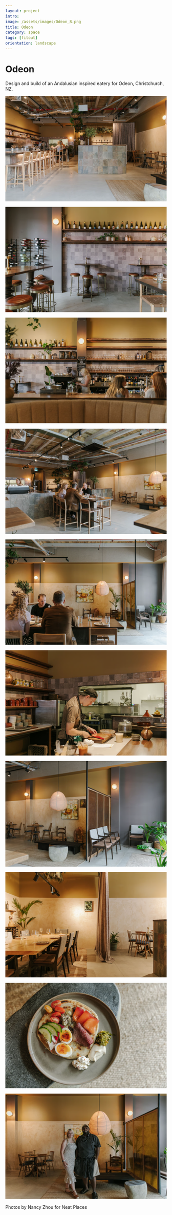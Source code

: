 ```yaml
---
layout: project
intro: 
image: /assets/images/Odeon_8.png
title: Odeon
category: space
tags: [fitout]
orientation: landscape
---
```


# Odeon

Design and build of an Andalusian inspired eatery for Odeon, Christchurch, NZ.


![](/assets/images/Odeon_1.png)

![](/assets/images/Odeon_2.png)

![](/assets/images/Odeon_3.png)

![](/assets/images/Odeon_4.png)

![](/assets/images/Odeon_5.png)

![](/assets/images/Odeon_6.png)

![](/assets/images/Odeon_7.png)

![](/assets/images/Odeon_8.png)

![](/assets/images/Odeon_9.png)

![](/assets/images/Odeon_10.png)

Photos by Nancy Zhou for Neat Places

